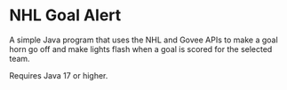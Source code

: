 # NHL Goal Alert
A simple Java program that uses the NHL and Govee APIs to make a goal horn go off and make lights flash when a goal is scored for the selected team.

Requires Java 17 or higher.
